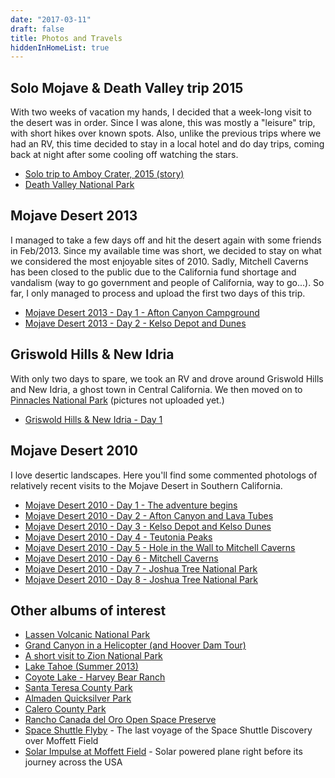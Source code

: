 ```yaml
---
date: "2017-03-11"
draft: false
title: Photos and Travels
hiddenInHomeList: true
---
```


## Solo Mojave & Death Valley trip 2015

With two weeks of vacation my hands, I decided that a week-long visit to the
desert was in order.  Since I was alone, this was mostly a "leisure" trip, with
short hikes over known spots.  Also, unlike the previous trips where we had an
RV, this time decided to stay in a local hotel and do day trips, coming back at
night after some cooling off watching the stars.

  * [Solo trip to Amboy Crater, 2015 (story)](https://goo.gl/photos/nixWyPs6xRLyCfWe8)
  * [Death Valley National Park](https://goo.gl/photos/xxyQynhMkettfAv48)

## Mojave Desert 2013

I managed to take a few days off and hit the desert again with some friends in
Feb/2013.  Since my available time was short, we decided to stay on what we
considered the most enjoyable sites of 2010. Sadly, Mitchell Caverns has been
closed to the public due to the California fund shortage and vandalism (way to
go government and people of California, way to go...). So far, I only managed
to process and upload the first two days of this trip.

  * [Mojave Desert 2013 - Day 1 - Afton Canyon Campground](https://photos.app.goo.gl/QCztJPz8s5NdGypRA)
  * [Mojave Desert 2013 - Day 2 - Kelso Depot and Dunes](https://goo.gl/photos/eJGwrVMc92KLTUSM8)

## Griswold Hills & New Idria

With only two days to spare, we took an RV and drove around Griswold Hills and
New Idria, a ghost town in Central California. We then moved on to [Pinnacles
National Park](http://www.nps.gov/pinn/index.htm) (pictures not uploaded yet.)

  * [Griswold Hills & New Idria - Day 1](https://photos.app.goo.gl/K1K2f87YfKfo4zXQ2)

## Mojave Desert 2010

I love desertic landscapes. Here you'll find some commented photologs of
relatively recent visits to the Mojave Desert in Southern California.

  * [Mojave Desert 2010 - Day 1 - The adventure begins](https://photos.app.goo.gl/UgSZa5sKLiJLX6GD8)
  * [Mojave Desert 2010 - Day 2 - Afton Canyon and Lava Tubes](https://photos.app.goo.gl/mcj3XshpgWiLEL5CA)
  * [Mojave Desert 2010 - Day 3 - Kelso Depot and Kelso Dunes](https://photos.app.goo.gl/E2kmoMdDbz4ECk617)
  * [Mojave Desert 2010 - Day 4 - Teutonia Peaks](https://photos.app.goo.gl/ypUwc5XtCpHcn6c69)
  * [Mojave Desert 2010 - Day 5 - Hole in the Wall to Mitchell Caverns](https://photos.app.goo.gl/bdUsndydf7cH7b3YA)
  * [Mojave Desert 2010 - Day 6 - Mitchell Caverns](https://photos.app.goo.gl/KqeZMnL9kBfV346A6)
  * [Mojave Desert 2010 - Day 7 - Joshua Tree National Park](https://photos.app.goo.gl/ZNgEgrL36iz7qQnh8)
  * [Mojave Desert 2010 - Day 8 - Joshua Tree National Park](https://photos.app.goo.gl/mAdf2KnASY69jM466)

## Other albums of interest

  * [Lassen Volcanic National Park](https://goo.gl/photos/pDAcBe3DA3maSoWe9)
  * [Grand Canyon in a Helicopter (and Hoover Dam Tour)](https://photos.app.goo.gl/d9YraZu6sLCWmyd86)
  * [A short visit to Zion National Park](https://photos.app.goo.gl/hmijCmv2dWijVnak9)
  * [Lake Tahoe (Summer 2013)](https://photos.app.goo.gl/vFwKgNTuwkj7xKt76)
  * [Coyote Lake - Harvey Bear Ranch](https://goo.gl/photos/nVUazQP9ZU1Kcik96)
  * [Santa Teresa County Park](https://photos.app.goo.gl/tVU7AdtVeqPOCakO2)
  * [Almaden Quicksilver Park](https://goo.gl/photos/9q1QBD6oe5E4Nrnc8)
  * [Calero County Park](https://photos.app.goo.gl/46Zk22LAedfTeyA2A)
  * [Rancho Canada del Oro Open Space Preserve](https://photos.app.goo.gl/Hz8HbAvScc6cnjSR7)
  * [Space Shuttle Flyby](https://photos.app.goo.gl/zgSpWgLRQN3zDyZX7) - The last voyage of the Space Shuttle Discovery over Moffett Field
  * [Solar Impulse at Moffett Field](https://photos.app.goo.gl/U4JjJAtkhAYv2yVA9) - Solar powered plane right before its journey across the USA
